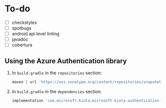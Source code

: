 # To-do


- [ ] checkstyles
- [ ] spotbugs
- [ ] android api level linting
- [ ] javadoc
- [ ] cobertura

## Using the Azure Authentication library

1. In `build.gradle` in the `repositories` section:

    ```Groovy
    maven { url 'https://oss.sonatype.org/content/repositories/snapshots' }  
    ```

1. In `build.gradle` in the `dependencies` section:

    ```Groovy
    implementation 'com.microsoft.kiota:microsoft-kiota-authentication-azure:0.0.3-SNAPSHOT'
    ```


